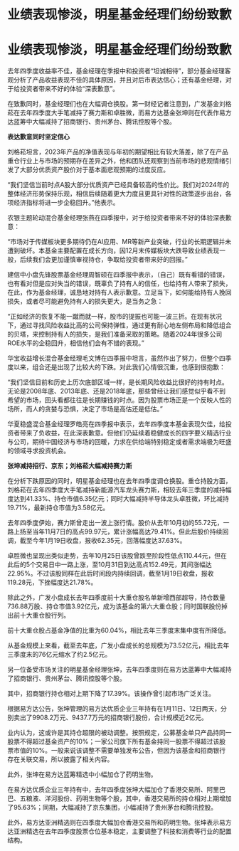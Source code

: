 # 业绩表现惨淡，明星基金经理们纷纷致歉

# 业绩表现惨淡，明星基金经理们纷纷致歉

去年四季度收益率不佳，基金经理在季报中和投资者“坦诚相待”，部分基金经理客观分析了产品收益表现不佳的具体原因，并且对后市表达信心；还有基金经理，对于给投资者带来不好的体验“深表歉意”。

在致歉同时，基金经理们也在大幅调仓换股。第一财经记者注意到，广发基金刘格菘在去年四季度大手笔减持了赛力斯和卓胜微，而易方达基金张坤则在代表作易方达蓝筹中大幅减持了招商银行、贵州茅台、腾讯控股等个股。

**表达歉意同时坚定信心**

刘格菘坦言，2023年产品的净值表现与年初的期望相比有较大落差，除了在产品重仓行业上与市场的预期存在差异之外，他和团队还观察到当前市场的悲观情绪引发了大部分优质资产股价对于基本面悲观预期的过度反应。

“我们坚信当前时点A股大部分优质资产已经具备较高的性价比。我们对2024年的整体经济形势保持乐观，相信后续随着更大力度且更具针对性的政策逐步出台，各项经济指标将进一步企稳回升。”他表示。

农银主题轮动混合基金经理张燕在四季报中，对于给投资者带来不好的体验深表歉意：

“市场对于传媒板块更多期待仍在AI应用、MR等新产业突破，行业的长期逻辑并未遭到破坏。本基金主要配置在成长方向，因12月末传媒板块大跌导致业绩表现一般，后续我们会更加谨慎审视持仓，争取给投资者带来好的回报。”

建信中小盘先锋股票基金经理周智硕在四季报中表示，（自己）既有看错的错误，也有看对但是应对失当的错误，既辜负了持有人的信任，也给持有人带来了损失，在此，作为基金经理，诚恳地对持有人表示歉意。立足当下，如何能给持有人挽回损失，或者尽可能避免持有人的损失更大，是当务之急：

“正如经济的恢复不能一蹴而就一样，股市的提振也可能一波三折。在现有状况下，通过寻找风险收益比高的公司保持弹性，通过更有耐心地左侧布局和降低组合的贝塔，来控制持有人的损失，是我们准备采取的策略。随着2024年很多公司ROE水平的企稳回升，相信他们会有不错的表现。”

华宝收益增长混合基金经理毛文博在四季报中坦言，虽然作出了努力，但整个四季度以来，组合还是出现了比较大的下跌。对此我们心情很沉重，也感到很抱歉：

“我们坚信目前和历史上历次底部区域一样，是长期风险收益比很好的持有时点。无论是2008年底、2013年底、还是2018年底，那些曾经让我们感觉似乎看不到希望的市场，回头看都往往是长期赚钱的时点。因为股票市场正是一个反映人性的场所，而人的贪婪与恐惧，决定了市场是高估还是低估。”

华夏稳盛混合基金经理罗皓亮在四季报中表示，去年四季度本基金表现欠佳，给投资者带来了负收益，在此深表歉意。但他们仍延续着稳健成长的四字要义精选行业与公司，期待中国经济与市场的回暖，力求在供给端特别稳定或者需求端极为旺盛的领域寻求投资机会。

**张坤减持招行、京东；刘格菘大幅减持赛力斯**

在分析下跌原因的同时，明星基金经理也在去年四季度调仓换股。重仓持股方面，刘格菘在去年四季度大手笔减持新能源汽车龙头赛力斯，相较去年三季度的减持幅度达到41.33%、持仓市值6.35亿元；同时大幅减持半导体龙头卓胜微，环比减持19.71%，最新持仓市值为3.58亿元。

去年四季度伊始，赛力斯曾走出一波上涨行情。股价从去年10月初的55.72元，一路上扬至当年11月7日的高点99.97元，累计涨幅高达79.41%。但此后股价持续回调，截至今年1月19日收盘，报收62.35元，回落幅度达37.63%。

卓胜微也呈现出类似走势，去年10月25日该股曾跌至阶段性低点110.44元，但在此后的5个交易日中一路上涨，至10月31日到达高点152.49元，其间涨幅达22.95%。不过该股同样在此后时间段内持续回调，截至1月19日收盘，报收119.28元，下挫幅度达21.78%。

除此之外，广发小盘成长去年四季度前十大重仓股名单新增西部超导，持仓数量736.88万股、持仓市值3.92亿元，成为该基金的第六大重仓股；同时国联股份掉出前十大重仓股行列。

前十大重仓股占基金净值的比重为60.04%，相比去年三季度末集中度有所降低。

从基金规模上来看，截至去年底，广发小盘成长的总规模为73.52亿元，相比去年三季度末的76亿元缩水了约2.5亿元。

另一位备受市场关注的明星基金经理张坤，去年四季度则在易方达蓝筹中大幅减持了招商银行、贵州茅台、腾讯控股等个股。

其中，招商银行持仓相对上期下降了17.39%。该操作曾引起市场广泛关注。

根据易方达公告，张坤管理的易方达优质企业三年持有在1月11日、12日两天，分别卖出了9908.2万元、9437.7万元的招商银行股份，合计规模近2亿元。

业内认为，这或许是其持仓超限的被动调整。按照规定，公募基金单只产品持同一股票不得超过基金资产的10%；一家公司旗下所有基金持同一股票不得超过该股票市值的10%。一般来说该调整不需要单独发布公告，但因为该基金和招商银行存在关联交易，所以披露了相关内容。

此外，张坤在易方达蓝筹精选中小幅加仓了药明生物。

在易方达优质企业三年持有中，去年四季度张坤大幅加仓了香港交易所、阿里巴巴、五粮液、洋河股份、药明生物等个股，其中，香港交易所的持仓相对上期增加了95.63%；同期，大幅减持了京东集团，小幅减持了贵州茅台和腾讯控股。

此外，易方达亚洲精选则在四季度大幅加仓香港交易所和药明生物。张坤表示易方达亚洲精选在去年四季度股票仓位基本稳定，主要调整了科技和消费等行业的配置结构。

